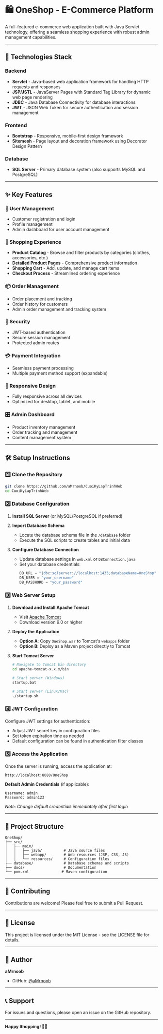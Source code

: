 # 🛍️ OneShop - E-Commerce Platform

A full-featured e-commerce web application built with Java Servlet technology, offering a seamless shopping experience with robust admin management capabilities.

---

## 🚀 Technologies Stack

### Backend
- **Servlet** - Java-based web application framework for handling HTTP requests and responses
- **JSP/JSTL** - JavaServer Pages with Standard Tag Library for dynamic web page rendering
- **JDBC** - Java Database Connectivity for database interactions
- **JWT** - JSON Web Token for secure authentication and session management

### Frontend
- **Bootstrap** - Responsive, mobile-first design framework
- **Sitemesh** - Page layout and decoration framework using Decorator Design Pattern

### Database
- **SQL Server** - Primary database system (also supports MySQL and PostgreSQL)

---

## ✨ Key Features

### 👥 User Management
- Customer registration and login
- Profile management
- Admin dashboard for user account management

### 🛒 Shopping Experience
- **Product Catalog** - Browse and filter products by categories (clothes, accessories, etc.)
- **Detailed Product Pages** - Comprehensive product information
- **Shopping Cart** - Add, update, and manage cart items
- **Checkout Process** - Streamlined ordering experience

### 📦 Order Management
- Order placement and tracking
- Order history for customers
- Admin order management and tracking system

### 🔐 Security
- JWT-based authentication
- Secure session management
- Protected admin routes

### 💳 Payment Integration
- Seamless payment processing
- Multiple payment method support (expandable)

### 📱 Responsive Design
- Fully responsive across all devices
- Optimized for desktop, tablet, and mobile

### 🎛️ Admin Dashboard
- Product inventory management
- Order tracking and management
- Content management system

---

## 🛠️ Setup Instructions

### 1️⃣ Clone the Repository

```bash
git clone https://github.com/aMrnoob/CuoiKyLapTrinhWeb
cd CuoiKyLapTrinhWeb
```

### 2️⃣ Database Configuration

1. **Install SQL Server** (or MySQL/PostgreSQL if preferred)

2. **Import Database Schema**
   - Locate the database schema file in the `/database` folder
   - Execute the SQL scripts to create tables and initial data

3. **Configure Database Connection**
   - Update database settings in `web.xml` or `DBConnection.java`
   - Set your database credentials:
     ```java
     DB_URL = "jdbc:sqlserver://localhost:1433;databaseName=OneShop"
     DB_USER = "your_username"
     DB_PASSWORD = "your_password"
     ```

### 3️⃣ Web Server Setup

1. **Download and Install Apache Tomcat**
   - Visit [Apache Tomcat](https://tomcat.apache.org/)
   - Download version 9.0 or higher

2. **Deploy the Application**
   - **Option A**: Copy `OneShop.war` to Tomcat's `webapps` folder
   - **Option B**: Deploy as a Maven project directly to Tomcat

3. **Start Tomcat Server**
   ```bash
   # Navigate to Tomcat bin directory
   cd apache-tomcat-x.x.x/bin
   
   # Start server (Windows)
   startup.bat
   
   # Start server (Linux/Mac)
   ./startup.sh
   ```

### 4️⃣ JWT Configuration

Configure JWT settings for authentication:
- Adjust JWT secret key in configuration files
- Set token expiration time as needed
- Default configuration can be found in authentication filter classes

### 5️⃣ Access the Application

Once the server is running, access the application at:

```
http://localhost:8080/OneShop
```

**Default Admin Credentials** (if applicable):
```
Username: admin
Password: admin123
```
*Note: Change default credentials immediately after first login*

---

## 📁 Project Structure

```
OneShop/
├── src/
│   ├── main/
│   │   ├── java/          # Java source files
│   │   ├── webapp/        # Web resources (JSP, CSS, JS)
│   │   └── resources/     # Configuration files
├── database/              # Database schemas and scripts
├── docs/                  # Documentation
└── pom.xml               # Maven configuration
```

---

## 🤝 Contributing

Contributions are welcome! Please feel free to submit a Pull Request.

---

## 📄 License

This project is licensed under the MIT License - see the LICENSE file for details.

---

## 👤 Author

**aMrnoob**
- GitHub: [@aMrnoob](https://github.com/aMrnoob)

---

## 📞 Support

For issues and questions, please open an issue on the GitHub repository.

---

**Happy Shopping! 🛒✨**

